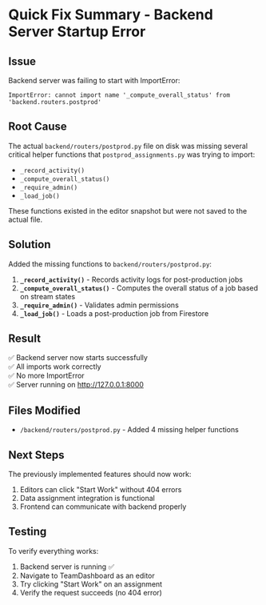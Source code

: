 # Quick Fix Summary - Backend Server Startup Error

## Issue
Backend server was failing to start with ImportError:
```
ImportError: cannot import name '_compute_overall_status' from 'backend.routers.postprod'
```

## Root Cause
The actual `backend/routers/postprod.py` file on disk was missing several critical helper functions that `postprod_assignments.py` was trying to import:
- `_record_activity()`
- `_compute_overall_status()`
- `_require_admin()`
- `_load_job()`

These functions existed in the editor snapshot but were not saved to the actual file.

## Solution
Added the missing functions to `backend/routers/postprod.py`:

1. **`_record_activity()`** - Records activity logs for post-production jobs
2. **`_compute_overall_status()`** - Computes the overall status of a job based on stream states
3. **`_require_admin()`** - Validates admin permissions
4. **`_load_job()`** - Loads a post-production job from Firestore

## Result
✅ Backend server now starts successfully  
✅ All imports work correctly  
✅ No more ImportError  
✅ Server running on http://127.0.0.1:8000  

## Files Modified
- `/backend/routers/postprod.py` - Added 4 missing helper functions

## Next Steps
The previously implemented features should now work:
1. Editors can click "Start Work" without 404 errors
2. Data assignment integration is functional
3. Frontend can communicate with backend properly

## Testing
To verify everything works:
1. Backend server is running ✅
2. Navigate to TeamDashboard as an editor
3. Try clicking "Start Work" on an assignment
4. Verify the request succeeds (no 404 error)
